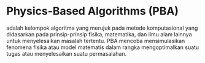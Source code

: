 # Physics-Based Algorithms (PBA) 
adalah kelompok algoritma yang merujuk pada metode komputasional yang didasarkan pada prinsip-prinsip fisika, matematika, dan ilmu alam lainnya untuk menyelesaikan masalah tertentu. PBA mencoba mensimulasikan fenomena fisika atau model matematis dalam rangka mengoptimalkan suatu tugas atau menyelesaikan suatu permasalahan.
